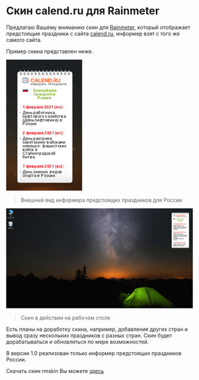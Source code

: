 # Скин calend.ru для Rainmeter

Предлагаю Вашему вниманию скин для [Rainmeter](https://www.rainmeter.net), который отображает предстоящие праздники с сайта [calend.ru](https://www.calend.ru), информер взят с того же самого сайта.

Пример скина представлен ниже.

![](https://github.com/umanets-alexander/calend.ru/blob/main/img/1.png)
> Внешний вид информера предстоящих праздников для России

![](https://github.com/umanets-alexander/calend.ru/blob/main/img/2.png)
> Скин в действии на рабочем столе

Есть планы на доработку скина, например, добавления других стран и вывод сразу нескольких праздников с разных стран. Скин будет дорабатываться и обновляться по мере возможностей.

В версии 1.0 реализован только информер предстоящих праздников России.

Скачать скин rmskin Вы можете [здесь](https://github.com/umanets-alexander/calend.ru/releases/download/1.0/Calend.ru_1.0.rmskin)
